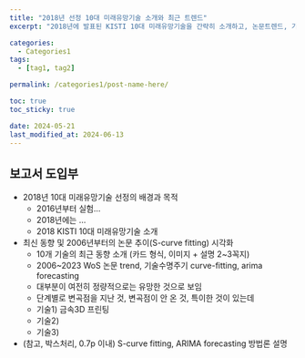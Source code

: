 ```yaml
---
title: "2018년 선정 10대 미래유망기술 소개와 최근 트렌드"
excerpt: "2018년에 발표된 KISTI 10대 미래유망기술을 간략히 소개하고, 논문트렌드, 기술수명주기, 통계적 예측 등을 간단히 제공"

categories:
  - Categories1
tags:
  - [tag1, tag2]

permalink: /categories1/post-name-here/

toc: true
toc_sticky: true

date: 2024-05-21
last_modified_at: 2024-06-13
---
```


## 보고서 도입부

- 2018년 10대 미래유망기술 선정의 배경과 목적
    - 2016년부터 실험…
    - 2018년에는 …
    - 2018 KISTI 10대 미래유망기술 소개
- 최신 동향 및 2006년부터의 논문 추이(S-curve fitting) 시각화
    - 10개 기술의 최근 동향 소개 (카드 형식, 이미지 + 설명 2~3꼭지)
    - 2006~2023 WoS 논문 trend, 기술수명주기 curve-fitting, arima forecasting
    - 대부분이 여전히 정량적으로는 유망한 것으로 보임
    - 단계별로 변곡점을 지난 것, 변곡점이 안 온 것, 특이한 것이 있는데
    - 기술1) 금속3D 프린팅
    - 기술2)
    - 기술3)
- (참고, 박스처리, 0.7p 이내) S-curve fitting, ARIMA forecasting 방법론 설명